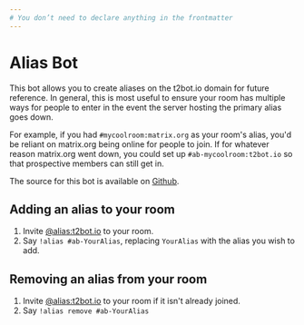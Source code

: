 ```yaml
---
# You don’t need to declare anything in the frontmatter
---
```


# Alias Bot

This bot allows you to create aliases on the t2bot.io domain for future reference. In general, this is most
useful to ensure your room has multiple ways for people to enter in the event the server hosting the primary
alias goes down.

For example, if you had `#mycoolroom:matrix.org` as your room's alias, you'd be reliant on matrix.org being
online for people to join. If for whatever reason matrix.org went down, you could set up `#ab-mycoolroom:t2bot.io`
so that prospective members can still get in.

The source for this bot is available on [Github](https://github.com/turt2live/matrix-alias-bot).


## Adding an alias to your room

1. Invite [@alias:t2bot.io](https://matrix.to/#/@alias:t2bot.io) to your room.
2. Say `!alias #ab-YourAlias`, replacing `YourAlias` with the alias you wish to add.

## Removing an alias from your room

1. Invite [@alias:t2bot.io](https://matrix.to/#/@alias:t2bot.io) to your room if it isn't already joined.
2. Say `!alias remove #ab-YourAlias`
